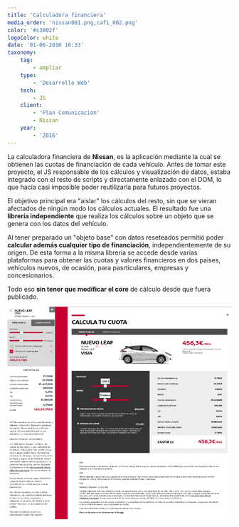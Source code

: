 ```yaml
---
title: 'Calculadora financiera'
media_order: 'nissan001.png,cafi_002.png'
color: '#c3002f'
logoColor: white
date: '01-06-2016 16:33'
taxonomy:
    tag:
        - ampliar
    type:
        - 'Desarrollo Web'
    tech:
        - JS
    client:
        - 'Plan Comunicacion'
        - Nissan
    year:
        - '2016'
---
```


La calculadora financiera de **Nissan**, es la aplicación mediante la cual se obtienen las cuotas de financiación de cada vehículo. Antes de tomar este proyecto, el JS responsable de los cálculos y visualización de datos, estaba integrado con el resto de scripts y directamente enlazado con el DOM, lo que hacía casi imposible poder reutilizarla para futuros proyectos.

El objetivo principal era "aislar" los cálculos del resto, sin que se vieran afectados de ningún modo los cálculos actuales. El resultado fue una **librería independiente** que realiza los cálculos sobre un objeto que se genera con los datos del vehículo.

Al tener preparado un "objeto base" con datos reseteados permitió poder **calcular además cualquier tipo de financiación**, independientemente de su origen. De esta forma a la misma libreria se accede desde varias plataformas para obtener las cuotas y valores financieros en dos paises, vehículos nuevos, de ocasión, para pasrticulares, empresas y concesionarios.

Todo eso **sin tener que modíficar el core** de cálculo desde que fuera publicado.

![Vistas de la versión mobile y escritorio](cafi_002.png)